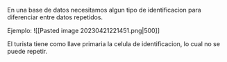 En una base de datos necesitamos algun tipo de identificacion para diferenciar entre datos repetidos.

Ejemplo:
![[Pasted image 20230421221451.png|500]]

El turista tiene como llave primaria la celula de identificacion, lo cual no se puede repetir.
